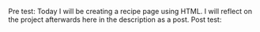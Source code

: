 Pre test: 
Today I will be creating a recipe page using HTML. I will reflect on the project afterwards here in the description as a post.
Post test:

